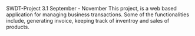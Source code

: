 SWDT-Project
3.1 September - November
This project, is a web based application for managing business transactions. Some of the functionalities include, generating invoice, keeping track of inventroy and sales of products.
